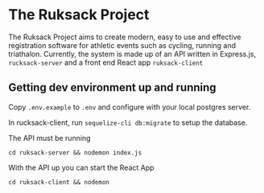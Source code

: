 # The Ruksack Project
The Ruksack Project aims to create modern, easy to use and effective registration software for athletic events such as cycling, running and triathalon. Currently, the system is made up of an API written in Express.js, `rucksack-server` and a front end React app `ruksack-client`
## Getting dev environment up and running
Copy `.env.example` to `.env` and configure with your local postgres server.

In rucksack-client, run `sequelize-cli db:migrate` to setup the database.

The API must be running
```
cd ruksack-server && nodemon index.js
```
With the API up you can start the React App
```
cd ruksack-client && nodemon 
```
